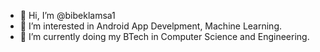 - 👋 Hi, I’m @bibeklamsa1
- 👀 I’m interested in Android App Develpment, Machine Learning.
- 🌱 I’m currently doing my BTech in Computer Science and Engineering.

<!---
bibeklamsa1/bibeklamsa1 is a ✨ special ✨ repository because its `README.md` (this file) appears on your GitHub profile.
You can click the Preview link to take a look at your changes.
--->
